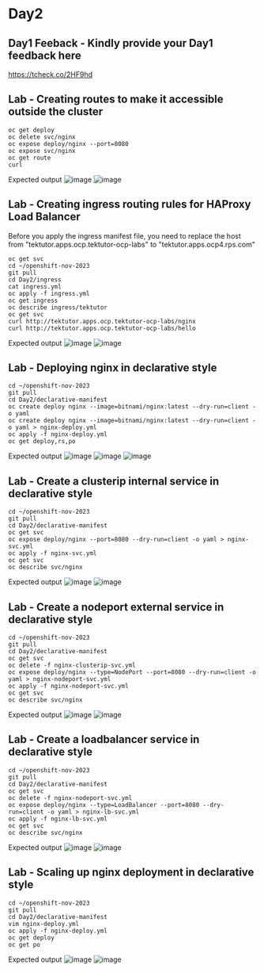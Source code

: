 # Day2

## Day1 Feeback - Kindly provide your Day1 feedback here
https://tcheck.co/2HF9hd

## Lab - Creating routes to make it accessible outside the cluster
```
oc get deploy
oc delete svc/nginx
oc expose deploy/nginx --port=8080
oc expose svc/nginx
oc get route
curl 
```

Expected output
![image](https://github.com/tektutor/openshift-nov-2023/assets/12674043/f755638b-4b5e-4d70-bca5-644ab0f1e252)
![image](https://github.com/tektutor/openshift-nov-2023/assets/12674043/7aa71a69-60ed-43c0-a817-64a1910bd481)

## Lab - Creating ingress routing rules for HAProxy Load Balancer
Before you apply the ingress manifest file, you need to replace the host from "tektutor.apps.ocp.tektutor-ocp-labs" to "tektutor.apps.ocp4.rps.com"

```
oc get svc
cd ~/openshift-nov-2023
git pull
cd Day2/ingress
cat ingress.yml
oc apply -f ingress.yml
oc get ingress
oc describe ingress/tektutor
oc get svc
curl http://tektutor.apps.ocp.tektutor-ocp-labs/nginx
curl http://tektutor.apps.ocp.tektutor-ocp-labs/hello
```

Expected output
![image](https://github.com/tektutor/openshift-nov-2023/assets/12674043/76ae8b1c-fec9-4f0e-a315-79824118b51e)
![image](https://github.com/tektutor/openshift-nov-2023/assets/12674043/6d0d22bd-da5b-42cc-99ac-cff805815b0f)

## Lab - Deploying nginx in declarative style
```
cd ~/openshift-nov-2023
git pull
cd Day2/declarative-manifest
oc create deploy nginx --image=bitnami/nginx:latest --dry-run=client -o yaml
oc create deploy nginx --image=bitnami/nginx:latest --dry-run=client -o yaml > nginx-deploy.yml
oc apply -f nginx-deploy.yml
oc get deploy,rs,po
```

Expected output
![image](https://github.com/tektutor/openshift-nov-2023/assets/12674043/054ffc61-5f75-4fd1-9f80-0d03a3102bd1)
![image](https://github.com/tektutor/openshift-nov-2023/assets/12674043/c16cd6e9-4ba1-400b-b7fb-5b221efb6ee9)
![image](https://github.com/tektutor/openshift-nov-2023/assets/12674043/fafe4f8c-e32f-4b07-be09-d4b43eace88e)

## Lab - Create a clusterip internal service in declarative style
```
cd ~/openshift-nov-2023
git pull
cd Day2/declarative-manifest
oc get svc
oc expose deploy/nginx --port=8080 --dry-run=client -o yaml > nginx-svc.yml
oc apply -f nginx-svc.yml
oc get svc
oc describe svc/nginx
```

Expected output
![image](https://github.com/tektutor/openshift-nov-2023/assets/12674043/90c1ad0b-ab68-42cd-bc6f-8bb1fbeceda4)
![image](https://github.com/tektutor/openshift-nov-2023/assets/12674043/36737339-7568-4e1d-b274-15e5687dcfc1)

## Lab - Create a nodeport external service in declarative style
```
cd ~/openshift-nov-2023
git pull
cd Day2/declarative-manifest
oc get svc
oc delete -f nginx-clusterip-svc.yml
oc expose deploy/nginx --type=NodePort --port=8080 --dry-run=client -o yaml > nginx-nodeport-svc.yml
oc apply -f nginx-nodeport-svc.yml
oc get svc
oc describe svc/nginx
```

Expected output
![image](https://github.com/tektutor/openshift-nov-2023/assets/12674043/d477afef-36c9-4b04-8dba-cb7f60d2e93d)
![image](https://github.com/tektutor/openshift-nov-2023/assets/12674043/6c5248d7-75c8-4890-997c-c2e200c921f4)


## Lab - Create a loadbalancer service in declarative style
```
cd ~/openshift-nov-2023
git pull
cd Day2/declarative-manifest
oc get svc
oc delete -f nginx-nodeport-svc.yml
oc expose deploy/nginx --type=LoadBalancer --port=8080 --dry-run=client -o yaml > nginx-lb-svc.yml
oc apply -f nginx-lb-svc.yml
oc get svc
oc describe svc/nginx
```


Expected output
![image](https://github.com/tektutor/openshift-nov-2023/assets/12674043/335fce62-a1c7-4e8f-acf8-4fddb6ea65bf)
![image](https://github.com/tektutor/openshift-nov-2023/assets/12674043/c21b3e60-8b66-48cf-b6cf-e5484513e575)


## Lab - Scaling up nginx deployment in declarative style
```
cd ~/openshift-nov-2023
git pull
cd Day2/declarative-manifest
vim nginx-deploy.yml
oc apply -f nginx-deploy.yml
oc get deploy
oc get po
```

Expected output
![image](https://github.com/tektutor/openshift-nov-2023/assets/12674043/36cf3663-e4cd-42e0-a95d-7fffa68f5d3b)
![image](https://github.com/tektutor/openshift-nov-2023/assets/12674043/1fc500ce-d41d-4fcf-8837-9406937cfca1)
